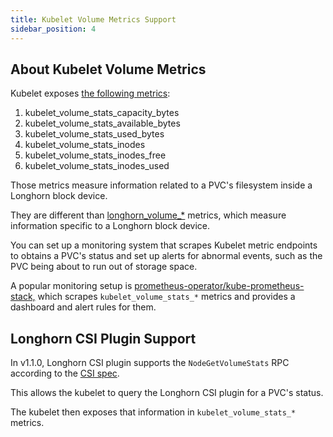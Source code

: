 ```yaml
---
title: Kubelet Volume Metrics Support
sidebar_position: 4
---
```


<head>
  <link rel="canonical" href="https://main--longhornio-docusaurus.netlify.app/monitoring/kubelet-volume-metrics"/>
</head>

## About Kubelet Volume Metrics

Kubelet exposes [the following metrics](https://github.com/kubernetes/kubernetes/blob/4b24dca228d61f4d13dcd57b46465b0df74571f6/pkg/kubelet/metrics/collectors/volume_stats.go#L27):

1. kubelet_volume_stats_capacity_bytes
1. kubelet_volume_stats_available_bytes
1. kubelet_volume_stats_used_bytes
1. kubelet_volume_stats_inodes
1. kubelet_volume_stats_inodes_free
1. kubelet_volume_stats_inodes_used

Those metrics measure information related to a PVC's filesystem inside a Longhorn block device.

They are different than [longhorn_volume_*](./metrics) metrics, which measure information specific to a Longhorn block device.

You can set up a monitoring system that scrapes Kubelet metric endpoints to obtains a PVC's status and set up alerts for abnormal events, such as the PVC being about to run out of storage space.

A popular monitoring setup is [prometheus-operator/kube-prometheus-stack,](https://github.com/prometheus-community/helm-charts/tree/main/charts/kube-prometheus-stack) which scrapes `kubelet_volume_stats_*` metrics and provides a dashboard and alert rules for them.

## Longhorn CSI Plugin Support

In v1.1.0, Longhorn CSI plugin supports the `NodeGetVolumeStats` RPC according to the [CSI spec](https://github.com/container-storage-interface/spec/blob/master/spec.md#nodegetvolumestats).

This allows the kubelet to query the Longhorn CSI plugin for a PVC's status.

The kubelet then exposes that information in `kubelet_volume_stats_*` metrics.
